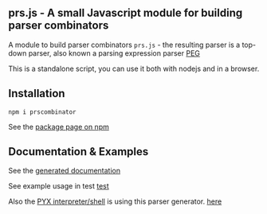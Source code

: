 ## prs.js - A small Javascript module for building parser combinators

A module to build parser combinators ```prs.js``` - the resulting parser is a top-down parser, also known a parsing expression parser [PEG](https://en.wikipedia.org/wiki/Parsing_expression_grammar)

This is a standalone script, you can use it both with nodejs and in a browser.

## Installation

```npm i prscombinator``` 

See the [package page on npm](https://www.npmjs.com/package/prscombinator)

## Documentation & Examples

See the [generated documentation](https://mosermichael.github.io/jscriptparse/out/index.html)

See example usage in test [test](https://github.com/MoserMichael/jscriptparse/blob/main/prstst.js)

Also the [PYX interpreter/shell](https://github.com/MoserMichael/jscriptparse/blob/main/README.md) is using this parser generator. [here](https://github.com/MoserMichael/jscriptparse/blob/main/scripty.js)


